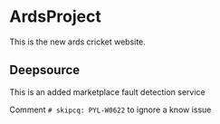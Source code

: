 # ArdsProject

This is the new ards cricket website.

## Deepsource 

This is an added marketplace fault detection service

Comment `# skipcq: PYL-W0622` to ignore a know issue 